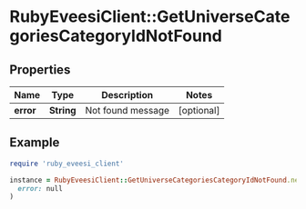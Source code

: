 # RubyEveesiClient::GetUniverseCategoriesCategoryIdNotFound

## Properties

| Name | Type | Description | Notes |
| ---- | ---- | ----------- | ----- |
| **error** | **String** | Not found message | [optional] |

## Example

```ruby
require 'ruby_eveesi_client'

instance = RubyEveesiClient::GetUniverseCategoriesCategoryIdNotFound.new(
  error: null
)
```

